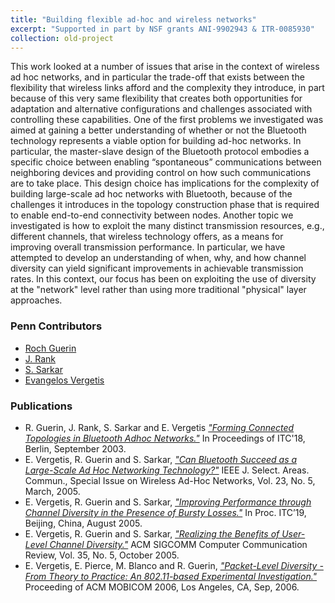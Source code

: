 ```yaml
---
title: "Building flexible ad-hoc and wireless networks"
excerpt: "Supported in part by NSF grants ANI-9902943 & ITR-0085930"
collection: old-project
---
```


This work looked at a number of issues that arise in the context of wireless ad hoc networks, and in particular the trade-off that exists 
between the flexibility that wireless links afford and the complexity they introduce, in part because of this very same flexibility that 
creates both opportunities for adaptation and alternative configurations and challenges associated with controlling these capabilities.
One of the first problems we investigated was aimed at gaining a better understanding of whether or not the Bluetooth technology represents 
a viable option for building ad-hoc networks. In particular, the master-slave design of the Bluetooth protocol embodies a specific choice
between enabling “spontaneous” communications between neighboring devices and providing control on how such communications are to take place. 
This design choice has implications for the complexity of building large-scale ad hoc networks with Bluetooth, because of the challenges it
introduces in the topology construction phase that is required to enable end-to-end connectivity between nodes. Another topic we investigated
is how to exploit the many distinct transmission resources, e.g., different channels, that wireless technology offers, as a means for improving
overall transmission performance. In particular, we have attempted to develop an understanding of when, why, and how channel diversity can yield
significant improvements in achievable transmission rates. In this context, our focus has been on exploiting the use of diversity at the "network"
level rather than using more traditional "physical" layer approaches.  

### Penn Contributors

* [Roch Guerin](https://www.cse.wustl.edu/~guerin/) 
* [J. Rank](https://www.linkedin.com/in/jacobrank/)
* [S. Sarkar](https://www.seas.upenn.edu/~swati/)
* [Evangelos Vergetis](https://www.linkedin.com/in/vangelisvergetis/)  

### Publications

* R. Guerin, J. Rank, S. Sarkar and E. Vergetis [*"Forming Connected Topologies in Bluetooth Adhoc Networks."*](http://repository.upenn.edu/ese_papers/141/) In Proceedings of ITC'18, Berlin, September 2003.
* E. Vergetis, R. Guerin and S. Sarkar, [*"Can Bluetooth Succeed as a Large-Scale Ad Hoc Networking Technology?"*](http://repository.upenn.edu/ese_papers/75) IEEE J. Select. Areas. Commun., Special Issue on Wireless Ad-Hoc Networks, Vol. 23, No. 5, March, 2005.
* E. Vergetis, R. Guerin and S. Sarkar, [*"Improving Performance through Channel Diversity in the Presence of Bursty Losses."*](http://repository.upenn.edu/ese_papers/111) In Proc. ITC’19, Beijing, China, August 2005.
* E. Vergetis, R. Guerin and S. Sarkar, [*"Realizing the Benefits of User-Level Channel Diversity."*](http://repository.upenn.edu/ese_papers/138/) ACM SIGCOMM Computer Communication Review, Vol. 35, No. 5, October 2005.
* E. Vergetis, E. Pierce, M. Blanco and R. Guerin, [*"Packet-Level Diversity - From Theory to Practice: An 802.11-based Experimental Investigation."*](http://repository.upenn.edu/ese_papers/194) Proceeding of ACM MOBICOM 2006, Los Angeles, CA, Sep, 2006.

